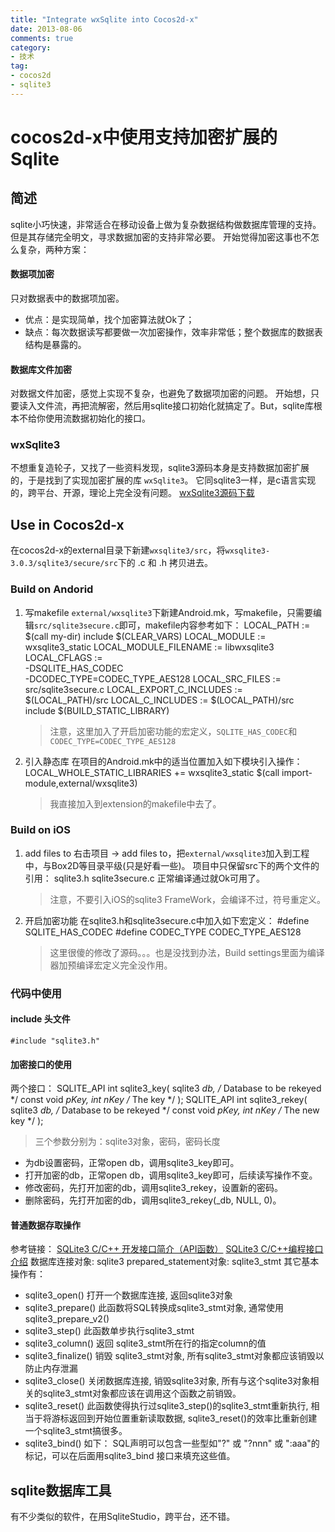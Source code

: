 ```yaml
---
title: "Integrate wxSqlite into Cocos2d-x"
date: 2013-08-06
comments: true
category:
- 技术
tag:
- cocos2d
- sqlite3
---
```

# cocos2d-x中使用支持加密扩展的Sqlite
## 简述
sqlite小巧快速，非常适合在移动设备上做为复杂数据结构做数据库管理的支持。但是其存储完全明文，寻求数据加密的支持非常必要。
开始觉得加密这事也不怎么复杂，两种方案：
#### 数据项加密
只对数据表中的数据项加密。
* 优点：是实现简单，找个加密算法就Ok了；
* 缺点：每次数据读写都要做一次加密操作，效率非常低；整个数据库的数据表结构是暴露的。
#### 数据库文件加密
对数据文件加密，感觉上实现不复杂，也避免了数据项加密的问题。
开始想，只要读入文件流，再把流解密，然后用sqlite接口初始化就搞定了。But，sqlite库根本不给你使用流数据初始化的接口。
### wxSqlite3
不想重复造轮子，又找了一些资料发现，sqlite3源码本身是支持数据加密扩展的，于是找到了实现加密扩展的库 `wxSqlite3`。
它同sqlite3一样，是c语言实现的，跨平台、开源，理论上完全没有问题。
[wxSqlite3源码下载](http://jaist.dl.sourceforge.net/project/wxcode/Components/wxSQLite3/)
<!-- more -->
## Use in Cocos2d-x
在cocos2d-x的external目录下新建`wxsqlite3/src`，将`wxsqlite3-3.0.3/sqlite3/secure/src`下的 .c 和 .h 拷贝进去。
### Build on Andorid
1. 写makefile
	`external/wxsqlite3`下新建Android.mk，写makefile，只需要编辑`src/sqlite3secure.c`即可，makefile内容参考如下：
		LOCAL_PATH := $(call my-dir)
		include $(CLEAR_VARS)
		LOCAL_MODULE := wxsqlite3_static
		LOCAL_MODULE_FILENAME := libwxsqlite3
		LOCAL_CFLAGS := \
		-DSQLITE_HAS_CODEC \
		-DCODEC_TYPE=CODEC_TYPE_AES128
		LOCAL_SRC_FILES := \
		src/sqlite3secure.c
		LOCAL_EXPORT_C_INCLUDES := $(LOCAL_PATH)/src
		LOCAL_C_INCLUDES := $(LOCAL_PATH)/src
		include $(BUILD_STATIC_LIBRARY)
	> 注意，这里加入了开启加密功能的宏定义，`SQLITE_HAS_CODEC`和`CODEC_TYPE=CODEC_TYPE_AES128`
2. 引入静态库
	在项目的Android.mk中的适当位置加入如下模块引入操作：
		LOCAL_WHOLE_STATIC_LIBRARIES += wxsqlite3_static
		$(call import-module,external/wxsqlite3)
	> 我直接加入到extension的makefile中去了。
### Build on iOS
1. add files to
	右击项目 -> add files to，把`external/wxsqlite3`加入到工程中，与Box2D等目录平级(只是好看一些)。
	项目中只保留src下的两个文件的引用：
		sqlite3.h
		sqlite3secure.c
	正常编译通过就Ok可用了。
	> 注意，不要引入iOS的sqlite3 FrameWork，会编译不过，符号重定义。
2. 开启加密功能
	在sqlite3.h和sqlite3secure.c中加入如下宏定义：
		#define SQLITE_HAS_CODEC
		#define CODEC_TYPE CODEC_TYPE_AES128
	> 这里很傻的修改了源码。。。也是没找到办法，Build settings里面为编译器加预编译宏定义完全没作用。
### 代码中使用
#### include 头文件
	#include "sqlite3.h"
#### 加密接口的使用
两个接口：
	SQLITE_API int sqlite3_key(
	  sqlite3 *db,                   /* Database to be rekeyed */
	  const void *pKey, int nKey     /* The key */
	);
	SQLITE_API int sqlite3_rekey(
	  sqlite3 *db,                   /* Database to be rekeyed */
	  const void *pKey, int nKey     /* The new key */
	);
> 三个参数分别为：sqlite3对象，密码，密码长度
* 为db设置密码，正常open db，调用sqlite3_key即可。
* 打开加密的db，正常open db，调用sqlite3_key即可，后续读写操作不变。
* 修改密码，先打开加密的db，调用sqlite3_rekey，设置新的密码。
* 删除密码，先打开加密的db，调用sqlite3_rekey(_db, NULL, 0)。
#### 普通数据存取操作
参考链接：
[SQLite3 C/C++ 开发接口简介（API函数）](http://blog.csdn.net/yang_rong_yong/article/details/2832678)
[SQLite3 C/C++编程接口介绍](http://blog.csdn.net/woxiaozhi/article/details/6530529)
数据库连接对象: sqlite3
prepared_statement对象: sqlite3_stmt
其它基本操作有：
* sqlite3_open()	打开一个数据库连接, 返回sqlite3对象
* sqlite3_prepare() 此函数将SQL转换成sqlite3_stmt对象, 通常使用sqlite3_prepare_v2()
* sqlite3_step() 此函数单步执行sqlite3_stmt
* sqlite3_column() 返回 sqlite3_stmt所在行的指定column的值
* sqlite3_finalize() 销毁 sqlite3_stmt对象, 所有sqlite3_stmt对象都应该销毁以防止内存泄漏
* sqlite3_close() 关闭数据库连接,  销毁sqlite3对象, 所有与这个sqlite3对象相关的sqlite3_stmt对象都应该在调用这个函数之前销毁。
* sqlite3_reset() 此函数使得执行过sqlite3_step()的sqlite3_stmt重新执行, 相当于将游标返回到开始位置重新读取数据, sqlite3_reset()的效率比重新创建一个sqlite3_stmt搞很多。
* sqlite3_bind() 如下：
	SQL声明可以包含一些型如"?" 或 "?nnn" 或 ":aaa"的标记，可以在后面用sqlite3_bind 接口来填充这些值。
## sqlite数据库工具
有不少类似的软件，在用SqliteStudio，跨平台，还不错。
